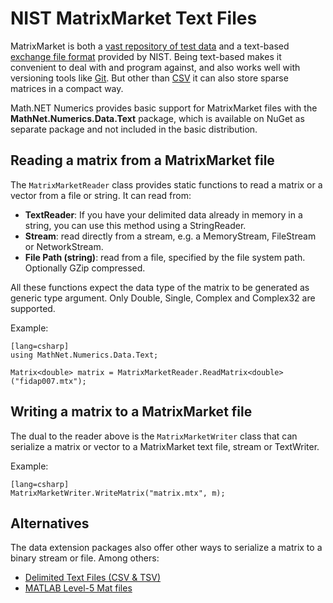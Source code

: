 NIST MatrixMarket Text Files
============================

MatrixMarket is both a [vast repository of test data](https://math.nist.gov/MatrixMarket/)
and a text-based [exchange file format](https://math.nist.gov/MatrixMarket/formats.html) provided by NIST.
Being text-based makes it convenient to deal with and program against, and also works well with versioning
tools like [Git](https://www.git-scm.com/). But other than [CSV](CSV.html) it can also store sparse matrices in a compact way.

Math.NET Numerics provides basic support for MatrixMarket files with the **MathNet.Numerics.Data.Text** package,
which is available on NuGet as separate package and not included in the basic distribution.


Reading a matrix from a MatrixMarket file
-----------------------------------------

The `MatrixMarketReader` class provides static functions to read a matrix or a vector from a file or string.
It can read from:

* **TextReader**: If you have your delimited data already in memory in a string,
  you can use this method using a StringReader.
* **Stream**: read directly from a stream, e.g. a MemoryStream, FileStream or NetworkStream.
* **File Path (string)**: read from a file, specified by the file system path. Optionally GZip compressed.

All these functions expect the data type of the matrix to be generated as generic type argument.
Only Double, Single, Complex and Complex32 are supported.

Example:

    [lang=csharp]
    using MathNet.Numerics.Data.Text;

    Matrix<double> matrix = MatrixMarketReader.ReadMatrix<double>("fidap007.mtx");


Writing a matrix to a MatrixMarket file
---------------------------------------

The dual to the reader above is the `MatrixMarketWriter` class that can serialize a matrix or vector
to a MatrixMarket text file, stream or TextWriter.

Example:

    [lang=csharp]
    MatrixMarketWriter.WriteMatrix("matrix.mtx", m);


Alternatives
------------

The data extension packages also offer other ways to serialize a matrix to a binary stream or file.
Among others:

* [Delimited Text Files (CSV & TSV)](CSV.html)
* [MATLAB Level-5 Mat files](MatlabFiles.html)
